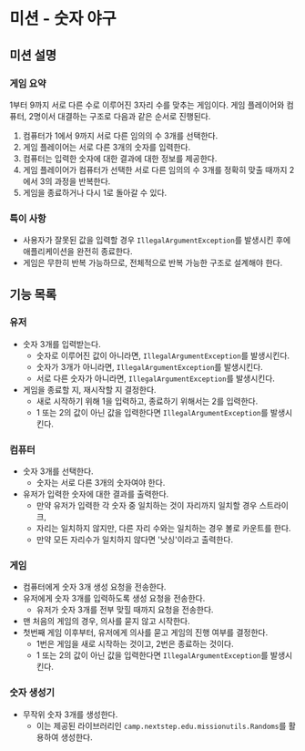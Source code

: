 # 미션 - 숫자 야구
## 미션 설명
### 게임 요약
1부터 9까지 서로 다른 수로 이루어진 3자리 수를 맞추는 게임이다.
게임 플레이어와 컴퓨터, 2명이서 대결하는 구조로 다음과 같은 순서로 진행된다.
1. 컴퓨터가 1에서 9까지 서로 다른 임의의 수 3개를 선택한다.
2. 게임 플레이어는 서로 다른 3개의 숫자를 입력한다.
3. 컴퓨터는 입력한 숫자에 대한 결과에 대한 정보를 제공한다.
4. 게임 플레이어가 컴퓨터가 선택한 서로 다른 임의의 수 3개를 정확히 맞출 때까지 2에서 3의 과정을 반복한다.
5. 게임을 종료하거나 다시 1로 돌아갈 수 있다.

### 특이 사항
- 사용자가 잘못된 값을 입력할 경우 `IllegalArgumentException`를 발생시킨 후에 애플리케이션을 완전히 종료한다.
- 게임은 무한히 반복 가능하므로, 전체적으로 반복 가능한 구조로 설계해야 한다.

## 기능 목록
### 유저
- 숫자 3개를 입력받는다.
  - 숫자로 이루어진 값이 아니라면, `IllegalArgumentException`를 발생시킨다.
  - 숫자가 3개가 아니라면, `IllegalArgumentException`를 발생시킨다.
  - 서로 다른 숫자가 아니라면, `IllegalArgumentException`를 발생시킨다.
- 게임을 종료할 지, 재시작할 지 결정한다.
  - 새로 시작하기 위해 1을 입력하고, 종료하기 위해서는 2를 입력한다.
  - 1 또는 2의 값이 아닌 값을 입력한다면 `IllegalArgumentException`를 발생시킨다.

### 컴퓨터
- 숫자 3개를 선택한다.
  - 숫자는 서로 다른 3개의 숫자여야 한다.
- 유저가 입력한 숫자에 대한 결과를 출력한다.
  - 만약 유저가 입력한 각 숫자 중 일치하는 것이 자리까지 일치할 경우 스트라이크,
  - 자리는 일치하지 않지만, 다른 자리 수와는 일치하는 경우 볼로 카운트를 한다.
  - 만약 모든 자리수가 일치하지 않다면 '낫싱'이라고 출력한다.

### 게임
- 컴퓨터에게 숫자 3개 생성 요청을 전송한다.
- 유저에게 숫자 3개를 입력하도록 생성 요청을 전송한다.
  - 유저가 숫자 3개를 전부 맞힐 때까지 요청을 전송한다. 
- 맨 처음의 게임의 경우, 의사를 묻지 않고 시작한다.
- 첫번째 게임 이후부터, 유저에게 의사를 묻고 게임의 진행 여부를 결정한다.
  - 1번은 게임을 새로 시작하는 것이고, 2번은 종료하는 것이다.
  - 1 또는 2의 값이 아닌 값을 입력한다면 `IllegalArgumentException`를 발생시킨다.

### 숫자 생성기
- 무작위 숫자 3개를 생성한다.
  - 이는 제공된 라이브러리인 `camp.nextstep.edu.missionutils.Randoms`를 활용하여 생성한다.
